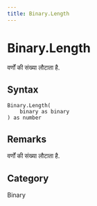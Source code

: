 ```yaml
---
title: Binary.Length
---
```


# Binary.Length


वर्णों की संख्‍या लौटाता है.


## Syntax

```powerquery
Binary.Length(
    binary as binary
) as number
```


## Remarks

वर्णों की संख्‍या लौटाता है.



## Category
Binary

